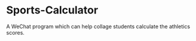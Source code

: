 # Sports-Calculator
A WeChat program which can help collage students calculate the athletics scores. 
